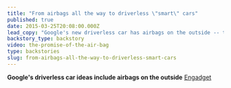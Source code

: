 ```yaml
---
title: "From airbags all the way to driverless \"smart\" cars"
published: true
date: 2015-03-25T20:08:00.000Z
lead_copy: "Google's new driverless car has airbags on the outside -- today's \"smart\" cars actually began their evolution with the hard-fought battle over the airbag. "
backstory_type: backstory
video: the-promise-of-the-air-bag
type: backstories
slug: from-airbags-all-the-way-to-driverless-smart-cars
---
```


**Google's driverless car ideas include airbags on the outside**
[Engadget](http://www.engadget.com/2015/03/25/google-driverless-car-airbags-on-the-outside/)

